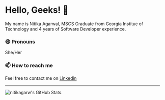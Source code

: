 <!--
**nitikagarw/nitikagarw** is a ✨ _special_ ✨ repository because its `README.md` (this file) appears on your GitHub profile.

Here are some ideas to get you started:

- 🔭 I’m currently working on ...
- 🌱 I’m currently learning ...
- 👯 I’m looking to collaborate on ...
- 🤔 I’m looking for help with ...
- 💬 Ask me about ...
 ...

- ⚡ Fun fact: ...
-->
# Hello, Geeks! 👋

My name is Nitika Agarwal, MSCS Graduate from Georgia Institue of Technology and 4 years of Software Developer experience. 

### 😄 Pronouns
She/Her


### 📫 How to reach me
Feel free to contact me on [Linkedin](https://www.linkedin.com/in/nitikagarw/)

---

<img align="left" alt="nitikagarw's GitHub Stats" src="https://github-readme-stats.vercel.app/api?username=nitikagarw&show_icons=true&hide_border=true&hide=stars,issues&count_private=true&theme=buefy" />
